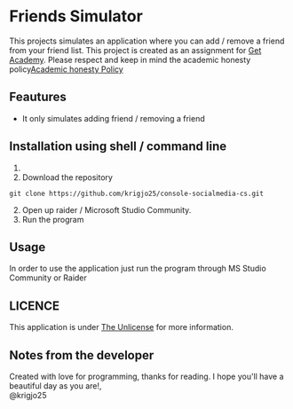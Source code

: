 # Friends Simulator

This projects simulates an application where you can add / remove a friend from your friend list.
This project is created as an assignment for [Get Academy](getacademy.no).
Please respect and keep in mind the academic honesty policy[Academic honesty Policy]()

## Feautures
- It only simulates adding friend / removing a friend

## Installation using shell / command line
1. 
2. Download the repository
```shell
git clone https://github.com/krigjo25/console-socialmedia-cs.git
```

2. Open up raider / Microsoft Studio Community.
3. Run the program

## Usage
In order to use the application just run the program through MS Studio Community or Raider

## LICENCE
This application is under [The Unlicense](./LICENCE) for more information.


## Notes from the developer
Created with love for programming, thanks for reading.
I hope you'll have a beautiful day as you are!,<br>
@krigjo25
